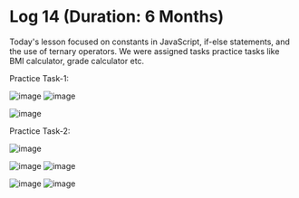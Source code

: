 # Log 14 (Duration: 6 Months)
Today's lesson focused on constants in JavaScript, if-else statements, and the use of ternary operators. We were assigned tasks practice tasks like BMI calculator, grade calculator etc.

Practice Task-1:

![image](https://github.com/md-maheen-billah/Log-15/assets/140327805/3ac8ee43-42a9-4772-9e40-0bf34c8b9a86)
![image](https://github.com/md-maheen-billah/Log-15/assets/140327805/1efd9da8-ba3f-413c-98dd-9c87b4d25c0e)

![image](https://github.com/md-maheen-billah/Log-15/assets/140327805/110b1653-b294-4c2a-a160-1dc0c83ec5de)

Practice Task-2:

![image](https://github.com/md-maheen-billah/Log-15/assets/140327805/d7dc8791-1334-44e4-830a-401d092508fc)


![image](https://github.com/md-maheen-billah/Log-15/assets/140327805/220d6f9d-10c1-4863-b1b1-71651d37412a)
![image](https://github.com/md-maheen-billah/Log-15/assets/140327805/ceb6e894-bb4e-4e79-8abb-ce897c016bcb)

![image](https://github.com/md-maheen-billah/Log-15/assets/140327805/54d60dc0-6244-4170-8e6e-88d318e08b20)
![image](https://github.com/md-maheen-billah/Log-15/assets/140327805/294e24c6-6d93-4941-9ea5-8cdb0a6c82c2)



